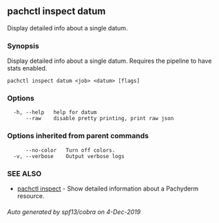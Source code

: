 ## pachctl inspect datum

Display detailed info about a single datum.

### Synopsis

Display detailed info about a single datum. Requires the pipeline to have stats enabled.

```
pachctl inspect datum <job> <datum> [flags]
```

### Options

```
  -h, --help   help for datum
      --raw    disable pretty printing, print raw json
```

### Options inherited from parent commands

```
      --no-color   Turn off colors.
  -v, --verbose    Output verbose logs
```

### SEE ALSO

* [pachctl inspect](pachctl_inspect.md)	 - Show detailed information about a Pachyderm resource.

###### Auto generated by spf13/cobra on 4-Dec-2019
